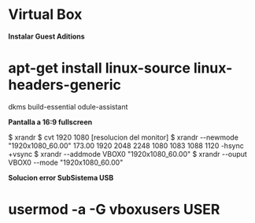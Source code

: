 # Virtual Box

__Instalar Guest Aditions__

# apt-get install linux-source linux-headers-generic
dkms build-essential odule-assistant

__Pantalla a 16:9 fullscreen__

$ xrandr
$ cvt 1920 1080 [resolucion del monitor]
$ xrandr --newmode "1920x1080_60.00" 173.00 1920 2048 2248 1080 1083 1088 1120 -hsync +vsync
$ xrandr --addmode VBOX0 "1920x1080_60.00"
$ xrandr --ouput VBOX0 --mode "1920x1080_60.00"


__Solucion error SubSistema USB__


# usermod -a -G vboxusers USER

